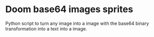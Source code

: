 # Doom base64 images sprites

Python script to turn any image into a image with the base64 binary transformation into a text into a image.